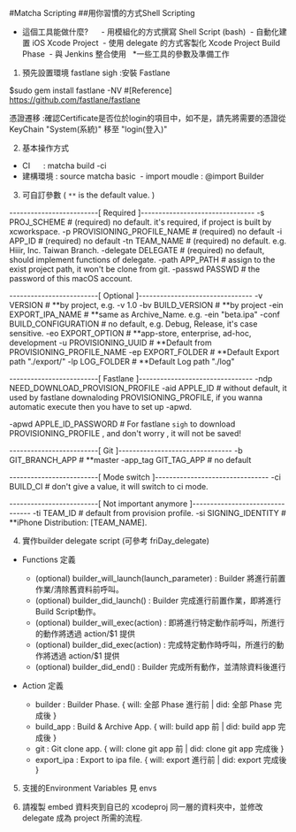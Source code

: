 #Matcha Scripting
##用你習慣的方式Shell Scripting
* 這個工具能做什麼?     
  - 用模組化的方式撰寫 Shell Script (bash)
  - 自動化建置 iOS Xcode Project
  - 使用 delegate 的方式客製化 Xcode Project Build Phase
  - 與 Jenkins 整合使用
  
*一些工具的參數及準備工作 

1. 預先設置環境
fastlane sigh :安裝 Fastlane

$sudo gem install fastlane -NV
#[Reference] https://github.com/fastlane/fastlane


憑證遷移  	   :確認Certificate是否位於login的項目中，如不是，請先將需要的憑證從 KeyChain "System(系統)" 移至 "login(登入)"


2. 基本操作方式
- CI      : matcha build -ci
- 建構環境 : source matcha basic 
  - import moudle : @import Builder
  
3. 可自訂參數 ( `**` is the default value. )

-------------------------[ Required ]--------------------------------
-s    		  	PROJ_SCHEME						      	  # (required) no default.  it's required, if project is built by xcworkspace.
-p    		  	PROVISIONING_PROFILE_NAME				# (required) no default
-i    		  	APP_ID							            # (required) no default
-tn   		  	TEAM_NAME		 				            # (required) no default. e.g. Hiiir, Inc. Taiwan Branch.
-delegate 		DELEGATE                    		# (required) no default, should implement functions of delegate.
-path			    APP_PATH										    # assign to the exist project path, it won't be clone from git.
-passwd       PASSWD													# the password of this macOS account.

-------------------------[ Optional ]--------------------------------
-v    		  	VERSION 						            # **by project, e.g. -v 1.0
-bv   		  	BUILD_VERSION					      	  # **by project
-ein		  		EXPORT_IPA_NAME				      		# **same as Archive_Name. e.g. -ein "beta.ipa"
-conf 		  	BUILD_CONFIGURATION 	      		# no default, e.g. Debug, Release, it's case sensitive.
-eo   		  	EXPORT_OPTION 					    	  # **app-store, enterprise, ad-hoc, development
-u    		  	PROVISIONING_UUID           	  # **Default from PROVISIONING_PROFILE_NAME
-ep   		  	EXPORT_FOLDER               		# **Default Export path "./export/"
-lp	  		  	LOG_FOLDER						      	  # **Default Log path "./log"

-------------------------[ Fastlane ]--------------------------------
-ndp        	NEED_DOWNLOAD_PROVISION_PROFILE
-aid  		  	APPLE_ID                    		# without default, it used by fastlane downaloding PROVISIONING_PROFILE, if you wanna automatic
													      execute then you have to set up -apwd.

-apwd 		  	APPLE_ID_PASSWORD				    	  # For fastlane `sigh` to download PROVISIONING_PROFILE , and don't worry , it will not be saved!

-------------------------[ Git ]--------------------------------
-b    		  	GIT_BRANCH_APP 					    	  # **master
-app_tag	  	GIT_TAG_APP						      	  # no default

-------------------------[ Mode switch ]--------------------------------
-ci   		  BUILD_CI                    			# don't give a value, it will switch to ci mode.

-------------------------[ Not important anymore ]--------------------------------
-ti   		  	TEAM_ID							            # default from provision profile.
-si 		  	SIGNING_IDENTITY					        # **iPhone Distribution: [TEAM_NAME].

4. 實作builder delegate script (可參考 friDay_delegate)

- Functions 定義
  * (optional) builder_will_launch(launch_parameter) : Builder 將進行前置作業/清除舊資料前呼叫。
  * (optional) builder_did_launch()                  : Builder 完成進行前置作業，即將進行Build Script動作。
  * (optional) builder_will_exec(action)             : 即將進行特定動作前呼叫，所進行的動作將透過 action/$1 提供
  * (optional) builder_did_exec(action)              : 完成特定動作時呼叫，所進行的動作將透過 action/$1 提供
  * (optional) builder_did_end()                     : Builder 完成所有動作，並清除資料後進行

- Action 定義
  * builder     : Builder Phase.        { will: 全部 Phase 進行前 | did: 全部 Phase 完成後 }
  * build_app   : Build & Archive App.  { will: build app 前 | did: build app 完成後 }
  * git         : Git clone app.        { will: clone git app 前 | did: clone git app 完成後 }
  * export_ipa  : Export to ipa file.   { will: export 進行前 | did: export 完成後 }

5. 支援的Environment Variables
見 envs

6. 請複製 embed 資料夾到自已的 xcodeproj 同一層的資料夾中，並修改 delegate 成為 project 所需的流程.
